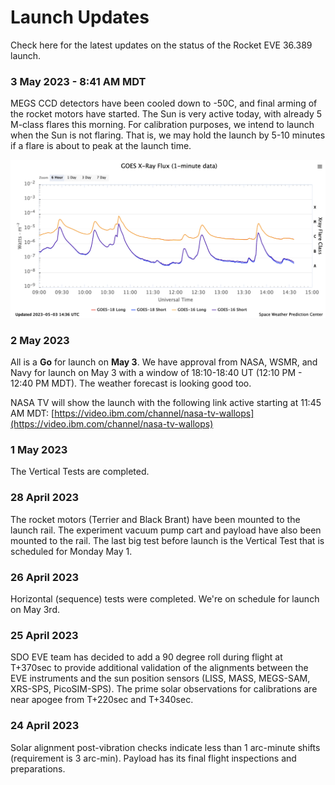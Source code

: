 # Launch Updates

Check here for the latest updates on the status of the Rocket EVE 36.389 launch.

### 3 May 2023 - 8:41 AM MDT

MEGS CCD detectors have been cooled down to -50C, and final arming of the rocket motors have started. The Sun is very active today, with already 5 M-class flares this morning. For calibration purposes, we intend to launch when the Sun is not flaring. That is, we may hold the launch by 5-10 minutes if a flare is about to peak at the launch time.


[![Flare-image](img/goes_xray_flux.png)](https://www.swpc.noaa.gov/products/goes-x-ray-flux)

### 2 May 2023

All is a __Go__ for launch on __May 3__.  We have approval from NASA, WSMR, and Navy for launch on May 3 with a window of 18:10-18:40 UT (12:10 PM - 12:40 PM MDT).  The weather forecast is looking good too.

NASA TV will show the launch with the following link active starting at 11:45 AM MDT:
[https://video.ibm.com/channel/nasa-tv-wallops](https://video.ibm.com/channel/nasa-tv-wallops)

### 1 May 2023

The Vertical Tests are completed.

### 28 April 2023

The rocket motors (Terrier and Black Brant) have been mounted to the launch rail.  The experiment vacuum pump cart and payload have also been mounted to the rail. The last big test before launch is the Vertical Test that is scheduled for Monday May 1.

### 26 April 2023 

Horizontal (sequence) tests were completed. We're on schedule for launch on May 3rd.

### 25 April 2023

SDO EVE team has decided to add a 90 degree roll during flight at T+370sec to provide additional validation of the alignments between the EVE instruments and the sun position sensors (LISS, MASS, MEGS-SAM, XRS-SPS, PicoSIM-SPS). The prime solar observations for calibrations are near apogee from T+220sec and T+340sec.

### 24 April 2023

Solar alignment post-vibration checks indicate less than 1 arc-minute shifts (requirement is 3 arc-min).
Payload has its final flight inspections and preparations.

